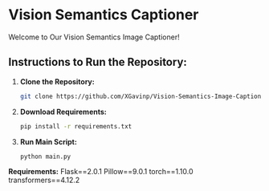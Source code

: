 # Vision Semantics Captioner

Welcome to Our Vision Semantics Image Captioner!

## Instructions to Run the Repository:

1. **Clone the Repository:**
   ```bash
   git clone https://github.com/XGavinp/Vision-Semantics-Image-Captioner-Project.git
2. **Download Requirements:**
   ```bash
   pip install -r requirements.txt
3. **Run Main Script:**
   ```bash
   python main.py

**Requirements:**
Flask==2.0.1
Pillow==9.0.1
torch==1.10.0
transformers==4.12.2
